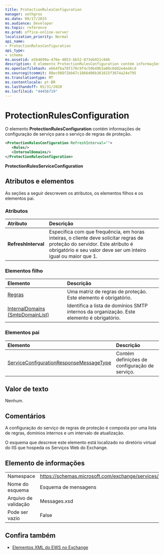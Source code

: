 ```yaml
---
title: ProtectionRulesConfiguration
manager: sethgros
ms.date: 09/17/2015
ms.audience: Developer
ms.topic: reference
ms.prod: office-online-server
localization_priority: Normal
api_name:
- ProtectionRulesConfiguration
api_type:
- schema
ms.assetid: e5b4699a-476e-4053-bb52-873eb921c046
description: O elemento ProtectionRulesConfiguration contém informações de configuração de serviço para o serviço de regras de proteção.
ms.openlocfilehash: e664fba78f170c9f4c59b49b3a08c0dd2e4ed4cd
ms.sourcegitcommit: 88ec988f2bb67c1866d06b361615f3674a24e795
ms.translationtype: MT
ms.contentlocale: pt-BR
ms.lasthandoff: 05/31/2020
ms.locfileid: "44456719"
---
```

# <a name="protectionrulesconfiguration"></a>ProtectionRulesConfiguration

O elemento **ProtectionRulesConfiguration** contém informações de configuração de serviço para o serviço de regras de proteção. 
  
```XML
<ProtectionRulesConfiguration RefreshInterval="">
   <Rules/>
   <InternalDomains/>
</ProtectionRulesConfiguration>
```

 **ProtectionRulesServiceConfiguration**
## <a name="attributes-and-elements"></a>Atributos e elementos

As seções a seguir descrevem os atributos, os elementos filhos e os elementos pai.
  
### <a name="attributes"></a>Atributos

|**Atributo**|**Descrição**|
|:-----|:-----|
|**RefreshInterval** <br/> |Especifica com que frequência, em horas inteiras, o cliente deve solicitar regras de proteção do servidor. Este atributo é obrigatório e seu valor deve ser um inteiro igual ou maior que 1.  <br/> |
   
### <a name="child-elements"></a>Elementos filho

|**Elemento**|**Descrição**|
|:-----|:-----|
|[Regras](rules-ex15websvcsotherref.md) <br/> |Uma matriz de regras de proteção. Este elemento é obrigatório.  <br/> |
|[InternalDomains (SmtpDomainList)](internaldomains-smtpdomainlist.md) <br/> |Identifica a lista de domínios SMTP internos da organização. Este elemento é obrigatório.  <br/> |
   
### <a name="parent-elements"></a>Elementos pai

|**Elemento**|**Descrição**|
|:-----|:-----|
|[ServiceConfigurationResponseMessageType](serviceconfigurationresponsemessagetype.md) <br/> |Contém definições de configuração de serviço.  <br/> |
   
## <a name="text-value"></a>Valor de texto

Nenhum.
  
## <a name="remarks"></a>Comentários

A configuração do serviço de regras de proteção é composta por uma lista de regras, domínios internos e um intervalo de atualização.
  
O esquema que descreve este elemento está localizado no diretório virtual do IIS que hospeda os Serviços Web do Exchange.
  
## <a name="element-information"></a>Elemento de informações

|||
|:-----|:-----|
|Namespace  <br/> |https://schemas.microsoft.com/exchange/services/2006/messages  <br/> |
|Nome do esquema  <br/> |Esquema de mensagens  <br/> |
|Arquivo de validação  <br/> |Messages.xsd  <br/> |
|Pode ser vazio  <br/> |False  <br/> |
   
## <a name="see-also"></a>Confira também



- [Elementos XML do EWS no Exchange](ews-xml-elements-in-exchange.md)

